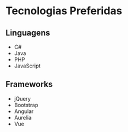 # Tecnologias Preferidas

## Linguagens
- C#
- Java
- PHP
- JavaScript

## Frameworks
- jQuery
- Bootstrap
- Angular
- Aurelia
- Vue